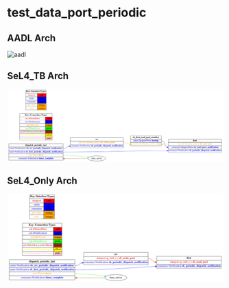 # test_data_port_periodic

## AADL Arch
  ![aadl](diagrams/aadl-arch.png)

## SeL4_TB Arch
  ![SeL4_TB](diagrams/CAmkES-arch-SeL4_TB.png)

## SeL4_Only Arch
  ![SeL4_Only](diagrams/CAmkES-arch-SeL4_Only.png)
